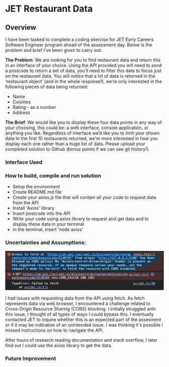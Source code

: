 # JET Restaurant Data

## Overview
I have been tasked to complete a coding exercise for JET Early Careers Software Engineer program ahead of the assessment day. Below is the problem and brief I've been given to carry out:

**The Problem**: We are looking for you to find restaurant data and return this in an interface of your choice.
Using the API provided you will need to send a postcode to return a set of data, you’ll need to filter this data to focus just on the restaurant data.
You will notice that a lot of data is returned in the ‘restaurant object’ (and in the whole response!), we’re only interested in the following pieces of data being returned:

- Name
- Cuisines
- Rating - as a number
- Address

**The Brief**: We would like you to display these four data points in any way of your choosing, this could be: a web interface, console application, or anything you like.
Regardless of interface we’d like you to limit your shown data to the first 10 restaurants returned, we’re more interested in how you display each one rather than a huge list of data.
Please upload your completed solution to Github (bonus points if we can see git history!).

### Interface Used

### How to build, compile and run solution
- Setup the environment 
- Create README.md file
- Create your axios.js file that will contain all your code to request data from the API
- Install 'Axios' library
- Insert postcode into the API
- Write your code using axios library to request and get data and to display these data in your terminal
- In the terminal, insert 'node axios'

### Uncertainties and Assumptions:
![Screenshot of CORS block](assets/images/cors-blocking.png)

I had issues with requesting data from the API using fetch. As fetch represents data via web browser, I encountered a challenge related to Cross-Origin Resource Sharing (CORS) blocking. I initially struggled with this issue, I thought of all types of ways I could bypass this. I eventually contacted JET to inquire whether this is an expected part of the assesment  or if it may be indicative of an unintended issue. I was thinking it's possible I missed instructions on how to navigate the API.

After hours of research reading documentation and stack overflow, I later find out I could use the axios library to get the data.
### Future Improvement


